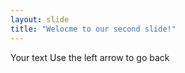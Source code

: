 ```yaml
---
layout: slide
title: "Welocme to our second slide!"
---
```

Your text
Use the left arrow to go back
